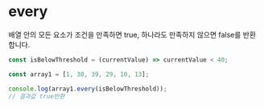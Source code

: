 # every
배열 안의 모든 요소가 조건을 만족하면 true, 하나라도 만족하지 않으면 false를 반환합니다.
```js
const isBelowThreshold = (currentValue) => currentValue < 40;

const array1 = [1, 30, 39, 29, 10, 13];

console.log(array1.every(isBelowThreshold));
// 결과값 true반환
```
